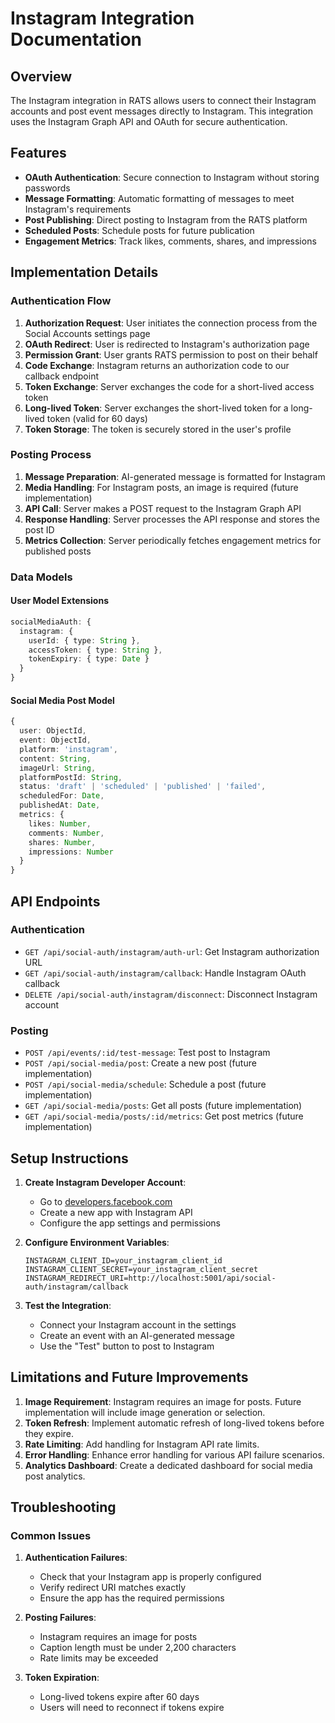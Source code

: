 # Instagram Integration Documentation

## Overview

The Instagram integration in RATS allows users to connect their Instagram accounts and post event messages directly to Instagram. This integration uses the Instagram Graph API and OAuth for secure authentication.

## Features

- **OAuth Authentication**: Secure connection to Instagram without storing passwords
- **Message Formatting**: Automatic formatting of messages to meet Instagram's requirements
- **Post Publishing**: Direct posting to Instagram from the RATS platform
- **Scheduled Posts**: Schedule posts for future publication
- **Engagement Metrics**: Track likes, comments, shares, and impressions

## Implementation Details

### Authentication Flow

1. **Authorization Request**: User initiates the connection process from the Social Accounts settings page
2. **OAuth Redirect**: User is redirected to Instagram's authorization page
3. **Permission Grant**: User grants RATS permission to post on their behalf
4. **Code Exchange**: Instagram returns an authorization code to our callback endpoint
5. **Token Exchange**: Server exchanges the code for a short-lived access token
6. **Long-lived Token**: Server exchanges the short-lived token for a long-lived token (valid for 60 days)
7. **Token Storage**: The token is securely stored in the user's profile

### Posting Process

1. **Message Preparation**: AI-generated message is formatted for Instagram
2. **Media Handling**: For Instagram posts, an image is required (future implementation)
3. **API Call**: Server makes a POST request to the Instagram Graph API
4. **Response Handling**: Server processes the API response and stores the post ID
5. **Metrics Collection**: Server periodically fetches engagement metrics for published posts

### Data Models

#### User Model Extensions
```typescript
socialMediaAuth: {
  instagram: {
    userId: { type: String },
    accessToken: { type: String },
    tokenExpiry: { type: Date }
  }
}
```

#### Social Media Post Model
```typescript
{
  user: ObjectId,
  event: ObjectId,
  platform: 'instagram',
  content: String,
  imageUrl: String,
  platformPostId: String,
  status: 'draft' | 'scheduled' | 'published' | 'failed',
  scheduledFor: Date,
  publishedAt: Date,
  metrics: {
    likes: Number,
    comments: Number,
    shares: Number,
    impressions: Number
  }
}
```

## API Endpoints

### Authentication
- `GET /api/social-auth/instagram/auth-url`: Get Instagram authorization URL
- `GET /api/social-auth/instagram/callback`: Handle Instagram OAuth callback
- `DELETE /api/social-auth/instagram/disconnect`: Disconnect Instagram account

### Posting
- `POST /api/events/:id/test-message`: Test post to Instagram
- `POST /api/social-media/post`: Create a new post (future implementation)
- `POST /api/social-media/schedule`: Schedule a post (future implementation)
- `GET /api/social-media/posts`: Get all posts (future implementation)
- `GET /api/social-media/posts/:id/metrics`: Get post metrics (future implementation)

## Setup Instructions

1. **Create Instagram Developer Account**:
   - Go to [developers.facebook.com](https://developers.facebook.com/)
   - Create a new app with Instagram API
   - Configure the app settings and permissions

2. **Configure Environment Variables**:
   ```
   INSTAGRAM_CLIENT_ID=your_instagram_client_id
   INSTAGRAM_CLIENT_SECRET=your_instagram_client_secret
   INSTAGRAM_REDIRECT_URI=http://localhost:5001/api/social-auth/instagram/callback
   ```

3. **Test the Integration**:
   - Connect your Instagram account in the settings
   - Create an event with an AI-generated message
   - Use the "Test" button to post to Instagram

## Limitations and Future Improvements

1. **Image Requirement**: Instagram requires an image for posts. Future implementation will include image generation or selection.
2. **Token Refresh**: Implement automatic refresh of long-lived tokens before they expire.
3. **Rate Limiting**: Add handling for Instagram API rate limits.
4. **Error Handling**: Enhance error handling for various API failure scenarios.
5. **Analytics Dashboard**: Create a dedicated dashboard for social media post analytics.

## Troubleshooting

### Common Issues

1. **Authentication Failures**:
   - Check that your Instagram app is properly configured
   - Verify redirect URI matches exactly
   - Ensure the app has the required permissions

2. **Posting Failures**:
   - Instagram requires an image for posts
   - Caption length must be under 2,200 characters
   - Rate limits may be exceeded

3. **Token Expiration**:
   - Long-lived tokens expire after 60 days
   - Users will need to reconnect if tokens expire